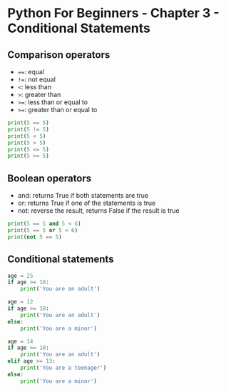 # Python For Beginners - Chapter 3 - Conditional Statements








## Comparison operators
- `==`: equal
- `!=`: not equal
- `<`: less than
- `>`: greater than
- `>=`: less than or equal to
- `>=`: greater than or equal to
```python
print(5 == 5)
print(5 != 5)
print(5 < 5)
print(5 > 5)
print(5 <= 5)
print(5 >= 5)
```

## Boolean operators
- and: returns True if both statements are true
- or: returns True if one of the statements is true
- not: reverse the result, returns False if the result is true
```python
print(5 == 5 and 5 < 6)
print(5 == 5 or 5 < 6)
print(not 5 == 5)
```


## Conditional statements
```python
age = 25
if age >= 18:
    print('You are an adult')
```


```python
age = 12
if age >= 18:
    print('You are an adult')
else:
    print('You are a minor')
```


```python
age = 14
if age >= 18:
    print('You are an adult')
elif age >= 13:
    print('You are a teenager')
else:
    print('You are a minor')
```
